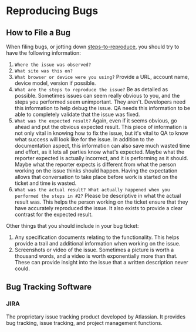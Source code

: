 # Reproducing Bugs
## How to File a Bug

When filing bugs, or jotting down [steps-to-reproduce](https://en.wikipedia.org/wiki/Software_bug), you should try to have the following information:

1. `Where the issue was observed?` 
2. `What site was this on?`
2. `What browser or device were you using?` Provide a URL, account name, device model, version if possible.
3. `What are the steps to reproduce the issue?` Be as detailed as possible. Sometimes issues can seem really obvious to you, and the steps you performed seem unimportant. They aren't. Developers need this information to help debug the issue. QA needs this information to be able to completely validate that the issue was fixed. 
4. `What was the expected result?` Again, even if it seems obvious, go ahead and put the obvious expected result. This piece of information is not only vital in knowing how to fix the issue, but it's vital to QA to know what success will look like for the issue. In addition to the documentation aspect, this information can also save much wasted time and effort, as it lets all parties know what's expected. Maybe what the reporter expected is actually incorrect, and it is performing as it should. Maybe what the reporter expects is different from what the person working on the issue thinks should happen. Having the expectation allows that conversation to take place before work is started on the ticket and time is wasted.
5. `What was the actual result? What actually happened when you performed the steps in #2?` Please be descriptive in what the actual result was. This helps the person working on the ticket ensure that they have accurately reproduced the issue. It also exists to provide a clear contrast for the expected result.

Other things that you should include in your bug ticket:

1. Any specification documents relating to the functionality. This helps provide a trail and additional information when working on the issue.
2. Screenshots or video of the issue. Sometimes a picture is worth a thousand words, and a video is worth exponentially more than that. These can provide insight into the issue that a written description never could.

## Bug Tracking Software

### JIRA

The proprietary issue tracking product developed by Atlassian. It provides bug tracking, issue tracking, and project management functions. 


